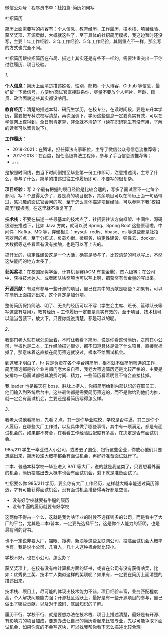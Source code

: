 微信公众号：程序员书单：社招篇-简历如何写

社招简历



简历上面需要写的内容有：个人信息、教育经历、工作履历、技术栈、项目经验、获奖奖项、开源贡献，大概就这些了，至于具体的社招简历模板，我这边暂时还没写，主要 1 年工作经验、3 年工作经验、5 年工作经验，其侧重点不一样，那么写的方式也完全不同。



社招简历跟校招简历在布局、描述上其实还是有些不一样的，需要注重突出一下你过往履历、项目经验。



*1、*

**个人信息**：简历上面清楚描述姓名、性别、邮箱、个人博客、Github 等信息，最好留一下微信号，方便hr/面试官直接联系你，尽量不要放个人照片、年龄、籍贯、政治面貌这些其实都没啥用。



**教育经历**：清楚的描述本科、研究生学历，在校专业，在读时间段，要是专升本学历，需要把专科院校写清楚，再次强调下，学历这些信息一定要真实有效，可以在学信网上查得到，全日制肯定算，非全就不清楚了（读在职研究生有没有用，了解的读者可以留言说下）。



**工作履历**：

- 2018-2021：在腾讯，担任算法专家职位，主导了微信公众号信息流推荐等；
- 2017-2018：在百度，担任高级算法工程师，参与了手百信息流推荐等；
- 。。。



是按照时间线，由当下时间倒推至毕业第一份工作即可，注意描述词，主导了什么，参与了什么，简单的描述过往工作履历即可，不要写的很复杂。



**项目经验**：写 2 个最有把握的项目经验是比较合适的，写多了面试官不一定每个都问，写 1 个显得太少了，要是真的项目很多，其余项目可以在简历上面一句话带过，感兴趣的面试官会问的呢，至于怎么具体描述项目经验，可以参照下我”校招简历“模板呢，在这里就不重复写了。



**技术栈**：不要在描述一些最基本的技术点了，社招要往该方向框架、中间件、源码级别去描述下，比如 Java 方向，就可以说 Spring、Spring Boot 这些原理啦，中间件：Kafka、MQ  等，存储相关：mysql、redis、hbase、es  等这些都是社招喜欢问的点，至于分布式、负载均衡、微服务、稳定性建设、弹性云、docker、大数据等这些看着有没有接触，也是可以写上去的。



搞开发的，稳定性建设这是一个大活，确实是参与了，比较清楚的可以写上，不然这块能问的地方太多了。



**获奖奖项**：在校国家奖学金、计算机竞赛(ACM 有含金量)、四六级等；在公司中，获得技术达人、或者团队啥奖项也可以写上啊，把获奖有含金量的写出来。



**开源贡献**：有没有参与一些开源的项目，自己在其中的贡献是哪些？如果有，可以在简历上面描述出来，这个肯定是加分项。



整份简历保持简洁、明了、无关的经历可以不写（学生会主席、班长、篮球队长等写这些有啥用），教育经历 + 工作履历一定要是真实有效的，至于项目、技术栈可以适当包装下，放大下，只要你能说清楚，都是可以的呢。



*2、*

我部门老大就在我旁边坐着，不时让我看下简历，说是你看这份简历，之前在小公司，学校也是二本，工作经验描述很少，都不知道具体是做了什么项目，直接就挂掉了，那意味着这直接在简历筛选就没过，根本不给面试机会。



到这我才明白了，hr 只是负责在各个平台捞简历，根本就不做简历筛选的工作，简历筛选都是各个业务部门老大亲自筛，我老大筛选简历还是比较严格的，主要是安排每一场面试都极其浪费时间、精力，一些简历看着明显不符合直接挂掉。



我 leader 也是每天在 boss、脉脉上捞人，你把简历给到内部认识的在职员工，他们输入到系统后台中，这些最终都是需要简历筛选的，而不是你给到他们内推，就一定会有面试机会，主要还是看简历写得怎么样。



*3、*

我老大说他看简历，先看 2 点，其一是你毕业院校，学校是否牛逼，其二是你个人履历，在哪些大厂工作过，以及具体做了哪些事情，其中有一项满足，都是有面试机会的，如果都不符合，在看看工作经验匹配度有多高，在决定是否有面试机会。



985/211 学生一毕业进入小公司，或者去了国企、银行这些企业，你放心他们只要想跳出来，简历投递大概率都会有面试机会，再好好准备面试就行了。



二本、普通本科学校一毕业进入 BAT 等大厂，说的就是我这类了，只要想看外面的机会，简历投递出去大概率也会有面试机会，剩下就是准备面试了。



社招要么你 985/211 学历，要么你有大厂工作经历，这样就大概率能通过简历筛选，才有可能获得面试机会，没有面试机会准备得再好都是空谈。



- 没有好学校就要有牛逼的履历
- 没有牛逼的履历就要有好学校



这两你不得占一个么，这就是我为啥毕业的时候不选择钱多的公司，而是看中了大厂的平台，尤其是二本/普本，一定要先选择平台，这是你个人能力的证明，也是最有利的背书。



也不一定说非要大厂，猫眼、搜狗、新浪等这些互联网公司，投递面试机会大概率也有，我是说小公司，几百人，几十人这种机会就比较小。



学校不好，也在小公司，怎么办？



获奖奖项上，在校有没有啥计算机方面的证书，或者在公司有没有获得啥奖，比如：优秀员工奖、技术牛人类似这样的奖项呢？如果有，一定要在简历上面清楚的描述出来。



技术栈、项目上，尽可能的体现出技术能力不错，项目经验丰富，业务匹配程度高，个人解决问题能力强；开源社区活跃上，最好是有一些开源项目的参与，自己做出了哪些贡献，以及对于源码、底层知识的了解。



履历不行、学校不行、就是要想办法在技术栈、项目上描述清楚，最好是有开源、有影响力的项目加成，要想办法让自己的简历看起来比较专业，先尽可能争取下面试机会，如果你真的不会写这块，可以找我帮你看下怎么描述比较合理。